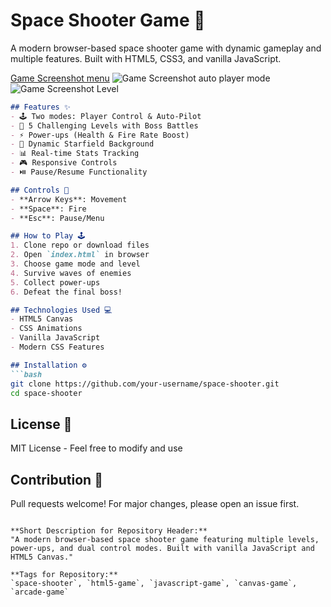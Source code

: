 

# Space Shooter Game 🚀

A modern browser-based space shooter game with dynamic gameplay and multiple features. Built with HTML5, CSS3, and vanilla JavaScript.

[Game Screenshot menu](https://github.com/user-attachments/assets/d270bb19-f61f-4372-b318-89c90b92d3c7)
![Game Screenshot auto player mode](https://github.com/user-attachments/assets/f334d82a-ef4c-4463-a0ab-8d0c875cadcb)
![Game Screenshot Level](https://github.com/user-attachments/assets/ff2295b7-6ada-4eac-94f7-4e7a922dc233)


<!-- Add screenshot later -->
```markdown
## Features ✨
- 🕹️ Two modes: Player Control & Auto-Pilot
- 🌌 5 Challenging Levels with Boss Battles
- ⚡ Power-ups (Health & Fire Rate Boost)
- 🌠 Dynamic Starfield Background
- 📊 Real-time Stats Tracking
- 🎮 Responsive Controls
- ⏯️ Pause/Resume Functionality

## Controls 🎯
- **Arrow Keys**: Movement
- **Space**: Fire
- **Esc**: Pause/Menu

## How to Play 🕹️
1. Clone repo or download files
2. Open `index.html` in browser
3. Choose game mode and level
4. Survive waves of enemies
5. Collect power-ups
6. Defeat the final boss!

## Technologies Used 💻
- HTML5 Canvas
- CSS Animations
- Vanilla JavaScript
- Modern CSS Features

## Installation ⚙️
```bash
git clone https://github.com/your-username/space-shooter.git
cd space-shooter
```

## License 📄
MIT License - Feel free to modify and use

## Contribution 🤝
Pull requests welcome! For major changes, please open an issue first.
```

**Short Description for Repository Header:**  
"A modern browser-based space shooter game featuring multiple levels, power-ups, and dual control modes. Built with vanilla JavaScript and HTML5 Canvas."

**Tags for Repository:**  
`space-shooter`, `html5-game`, `javascript-game`, `canvas-game`, `arcade-game`
